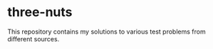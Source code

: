 # three-nuts
This repository contains my solutions to various test problems from different sources.
